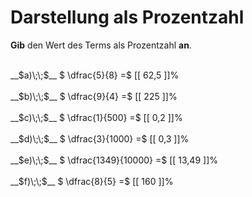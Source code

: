 <!--
version:  0.0.1

language: de

@style
main > *:not(:last-child) {
  margin-bottom: 3rem;
}

input {
    text-align: center;
}

.flex-container {
    display: flex;
    flex-wrap: wrap;
    align-items: stretch;
    gap: 20px;
}

.flex-child {
    flex: 1;
    min-width: 350px;
    margin-right: 20px;
}

@media (max-width: 400px) {
    .flex-child {
        flex: 100%;
        margin-right: 0;
    }
}
@end

formula: \carry   \textcolor{red}{\scriptsize #1}
formula: \digit   \rlap{\carry{#1}}\phantom{#2}#2
formula: \permil  \text{‰}

import: https://raw.githubusercontent.com/LiaTemplates/Tikz-Jax/main/README.md

script: https://cdn.jsdelivr.net/gh/LiaTemplates/Tikz-Jax@main/dist/index.js


tags: Bruchrechnung, Prozent, sehr leicht, sehr niedrig, Angeben

comment: Wandle die Bruchzahl in eine Prozentzahl um.

author: Martin Lommatzsch

-->




# Darstellung als Prozentzahl

**Gib** den Wert des Terms als Prozentzahl **an**.

<section class="flex-container">

<div class="flex-child">
<br>
__$a)\;\;$__ $ \dfrac{5}{8} =$ [[  62,5  ]]%
<br>
</div> 
<div class="flex-child">
<br>
__$b)\;\;$__ $ \dfrac{9}{4} =$ [[  225  ]]%
<br>
</div> 
<div class="flex-child">
<br>
__$c)\;\;$__ $ \dfrac{1}{500} =$ [[  0,2  ]]%
<br>
</div> 
<div class="flex-child">
<br>
__$d)\;\;$__ $ \dfrac{3}{1000} =$ [[  0,3  ]]%
<br>
</div> 
<div class="flex-child">
<br>
__$e)\;\;$__ $ \dfrac{1349}{10000} =$ [[  13,49  ]]%
<br>
</div> 
<div class="flex-child">
<br>
__$f)\;\;$__ $ \dfrac{8}{5} =$ [[  160  ]]%
<br>
</div> 
</section>
<br>
<br>
<br>
<br>

